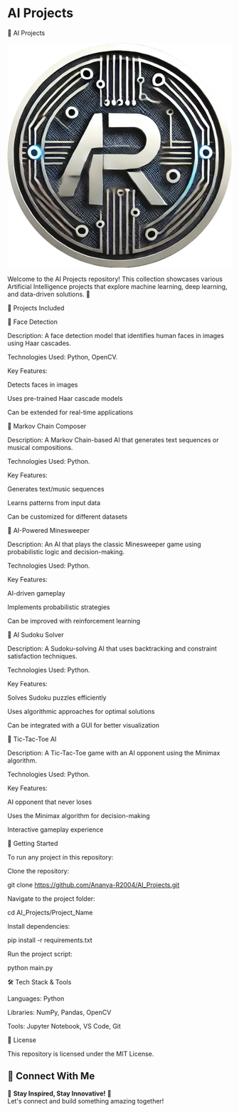 # AI Projects
🤖 AI Projects

![Crafted with excellence](logo.png)

Welcome to the AI Projects repository! This collection showcases various Artificial Intelligence projects that explore machine learning, deep learning, and data-driven solutions. 🚀

📌 Projects Included

🔹 Face Detection

Description: A face detection model that identifies human faces in images using Haar cascades.

Technologies Used: Python, OpenCV.

Key Features:

Detects faces in images

Uses pre-trained Haar cascade models

Can be extended for real-time applications

🔹 Markov Chain Composer

Description: A Markov Chain-based AI that generates text sequences or musical compositions.

Technologies Used: Python.

Key Features:

Generates text/music sequences

Learns patterns from input data

Can be customized for different datasets

🔹 AI-Powered Minesweeper

Description: An AI that plays the classic Minesweeper game using probabilistic logic and decision-making.

Technologies Used: Python.

Key Features:

AI-driven gameplay

Implements probabilistic strategies

Can be improved with reinforcement learning

🔹 AI Sudoku Solver

Description: A Sudoku-solving AI that uses backtracking and constraint satisfaction techniques.

Technologies Used: Python.

Key Features:

Solves Sudoku puzzles efficiently

Uses algorithmic approaches for optimal solutions

Can be integrated with a GUI for better visualization

🔹 Tic-Tac-Toe AI

Description: A Tic-Tac-Toe game with an AI opponent using the Minimax algorithm.

Technologies Used: Python.

Key Features:

AI opponent that never loses

Uses the Minimax algorithm for decision-making

Interactive gameplay experience

🚀 Getting Started

To run any project in this repository:

Clone the repository:

git clone https://github.com/Ananya-R2004/AI_Projects.git

Navigate to the project folder:

cd AI_Projects/Project_Name

Install dependencies:

pip install -r requirements.txt

Run the project script:

python main.py

🛠️ Tech Stack & Tools

Languages: Python

Libraries: NumPy, Pandas, OpenCV

Tools: Jupyter Notebook, VS Code, Git

📜 License

This repository is licensed under the MIT License.

## 🔗 Connect With Me  

🌟 **Stay Inspired, Stay Innovative!** 🚀  
Let's connect and build something amazing together! 
